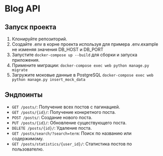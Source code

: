 # Blog API

## Запуск проекта
1. Клонируйте репозиторий.
2. Создайте .env в корне проекта используя для примера .env.example не изменяя значения DB_HOST и DB_PORT
2. Запустите `docker-compose up --build` для сборки и запуска приложения.
3. Примените миграции: `docker-compose exec web python manage.py migrate`
4. Загружите моковые данные в PostgreSQL `docker-compose exec web python manage.py insert_mock_data`

## Эндпоинты
- `GET /posts/`: Получение всех постов с пагинацией.
- `GET /posts/{id}/`: Получение конкретного поста.
- `POST /posts/`: Создание нового поста.
- `PUT /posts/{id}/`: Обновление существующего поста.
- `DELETE /posts/{id}/`: Удаление поста.
- `GET /posts/search/?search=term`: Поиск по названию или содержимому.
- `GET /posts/statistics/{user_id}/`: Статистика постов по пользователю.

